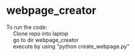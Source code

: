 # webpage_creator  

To run the code:  
&emsp; Clone repo into laptop  
&emsp; go to dir webpage_creator  
&emsp; execute by using "python create_webpage.py"   
